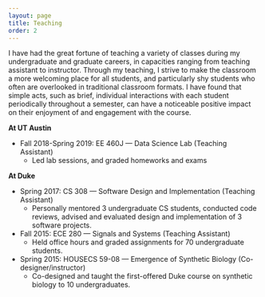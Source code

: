 ```yaml
---
layout: page
title: Teaching
order: 2
---
```


I have had the great fortune of teaching a variety of classes during my undergraduate and graduate careers, in capacities ranging from teaching assistant to instructor. Through my teaching, I strive to make the classroom a more welcoming place for all students, and particularly shy students who often are overlooked in traditional classroom formats. I have found that simple acts, such as brief, individual interactions with each student periodically throughout a semester, can have a noticeable positive impact on their enjoyment of and engagement with the course.

**At UT Austin**
- Fall 2018-Spring 2019: EE 460J — Data Science Lab (Teaching Assistant)
    - Led lab sessions, and graded homeworks and exams

**At Duke**
- Spring 2017: CS 308 — Software Design and Implementation (Teaching Assistant)
    - Personally mentored 3 undergraduate CS students, conducted code reviews, advised and evaluated design and implementation of 3 software projects.
- Fall 2015: ECE 280 — Signals and Systems (Teaching Assistant)
    - Held office hours and graded assignments for 70 undergraduate students.
- Spring 2015: HOUSECS 59-08 — Emergence of Synthetic Biology (Co-designer/instructor)
    - Co-designed and taught the first-offered Duke course on synthetic biology to 10 undergraduates.

